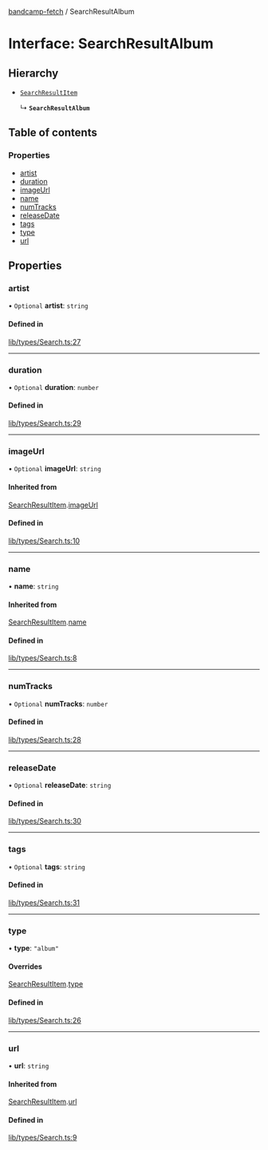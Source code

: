 [bandcamp-fetch](../README.md) / SearchResultAlbum

# Interface: SearchResultAlbum

## Hierarchy

- [`SearchResultItem`](SearchResultItem.md)

  ↳ **`SearchResultAlbum`**

## Table of contents

### Properties

- [artist](SearchResultAlbum.md#artist)
- [duration](SearchResultAlbum.md#duration)
- [imageUrl](SearchResultAlbum.md#imageurl)
- [name](SearchResultAlbum.md#name)
- [numTracks](SearchResultAlbum.md#numtracks)
- [releaseDate](SearchResultAlbum.md#releasedate)
- [tags](SearchResultAlbum.md#tags)
- [type](SearchResultAlbum.md#type)
- [url](SearchResultAlbum.md#url)

## Properties

### artist

• `Optional` **artist**: `string`

#### Defined in

[lib/types/Search.ts:27](https://github.com/patrickkfkan/bandcamp-fetch/blob/7815c68/src/lib/types/Search.ts#L27)

___

### duration

• `Optional` **duration**: `number`

#### Defined in

[lib/types/Search.ts:29](https://github.com/patrickkfkan/bandcamp-fetch/blob/7815c68/src/lib/types/Search.ts#L29)

___

### imageUrl

• `Optional` **imageUrl**: `string`

#### Inherited from

[SearchResultItem](SearchResultItem.md).[imageUrl](SearchResultItem.md#imageurl)

#### Defined in

[lib/types/Search.ts:10](https://github.com/patrickkfkan/bandcamp-fetch/blob/7815c68/src/lib/types/Search.ts#L10)

___

### name

• **name**: `string`

#### Inherited from

[SearchResultItem](SearchResultItem.md).[name](SearchResultItem.md#name)

#### Defined in

[lib/types/Search.ts:8](https://github.com/patrickkfkan/bandcamp-fetch/blob/7815c68/src/lib/types/Search.ts#L8)

___

### numTracks

• `Optional` **numTracks**: `number`

#### Defined in

[lib/types/Search.ts:28](https://github.com/patrickkfkan/bandcamp-fetch/blob/7815c68/src/lib/types/Search.ts#L28)

___

### releaseDate

• `Optional` **releaseDate**: `string`

#### Defined in

[lib/types/Search.ts:30](https://github.com/patrickkfkan/bandcamp-fetch/blob/7815c68/src/lib/types/Search.ts#L30)

___

### tags

• `Optional` **tags**: `string`

#### Defined in

[lib/types/Search.ts:31](https://github.com/patrickkfkan/bandcamp-fetch/blob/7815c68/src/lib/types/Search.ts#L31)

___

### type

• **type**: ``"album"``

#### Overrides

[SearchResultItem](SearchResultItem.md).[type](SearchResultItem.md#type)

#### Defined in

[lib/types/Search.ts:26](https://github.com/patrickkfkan/bandcamp-fetch/blob/7815c68/src/lib/types/Search.ts#L26)

___

### url

• **url**: `string`

#### Inherited from

[SearchResultItem](SearchResultItem.md).[url](SearchResultItem.md#url)

#### Defined in

[lib/types/Search.ts:9](https://github.com/patrickkfkan/bandcamp-fetch/blob/7815c68/src/lib/types/Search.ts#L9)
